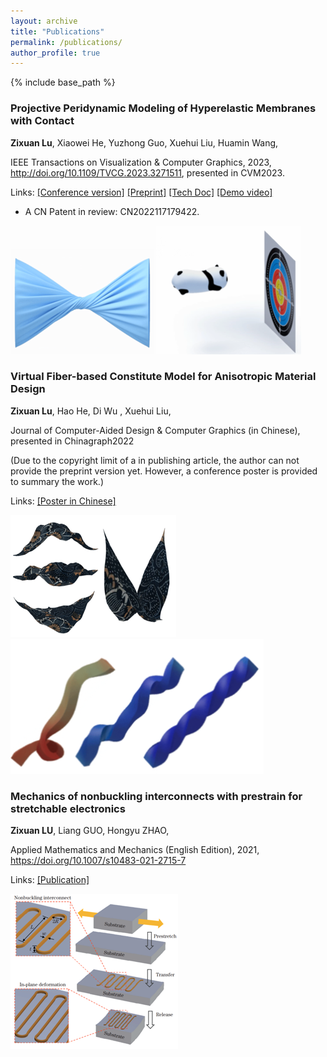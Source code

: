 ```yaml
---
layout: archive
title: "Publications"
permalink: /publications/
author_profile: true
---
```


{% include base_path %}

### Projective Peridynamic Modeling of Hyperelastic Membranes with Contact

**Zixuan Lu**, Xiaowei He, Yuzhong Guo, Xuehui Liu, Huamin Wang,

IEEE Transactions on Visualization & Computer Graphics, 2023, http://doi.org/10.1109/TVCG.2023.3271511, presented in CVM2023.

Links: [[Conference version]](http://iccvm.org/2023/papers/s9-1-334-TVCG.pdf)  [[Preprint]](/files/pd_final.pdf)  [[Tech Doc]](/files/pd_appendix.pdf)  [[Demo video]](/files/pd_demo.mp4)

- A CN Patent in review: CN2022117179422.

![](/images/pd.png)  ![](/images/pd2.png)



### Virtual Fiber-based Constitute Model for Anisotropic Material Design 

**Zixuan Lu**, Hao He, Di Wu , Xuehui Liu,

Journal of Computer-Aided Design & Computer Graphics (in Chinese), presented in Chinagraph2022

(Due to the copyright limit of a in publishing article, the author can not provide the preprint version yet. However, a conference poster is provided to summary the work.)

Links: [[Poster in Chinese]](/files/Poster_P157.pdf)

![](/images/fiber.png) ![](/images/fiber2.png)



### Mechanics of nonbuckling interconnects with prestrain for stretchable electronics

**Zixuan LU**, Liang GUO, Hongyu ZHAO,

Applied Mathematics and Mechanics (English Edition), 2021, https://doi.org/10.1007/s10483-021-2715-7 

Links: [[Publication]](/files/)

![](/images/nonbuck.png)
